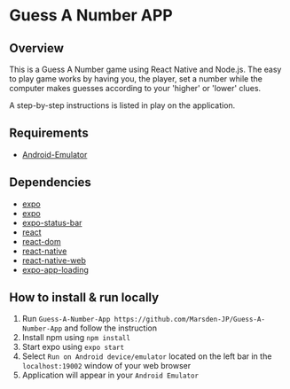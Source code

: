 #  Guess A Number APP

## Overview

This is a Guess A Number game using React Native and Node.js. The easy to play game works by having you, the player, set a number while the computer makes guesses according to your 'higher' or 'lower' clues. 

A step-by-step instructions is listed in play on the application. 

## Requirements

- [Android-Emulator](https://docs.expo.dev/workflow/android-studio-emulator/)


## Dependencies
- [expo](https://docs.expo.dev/get-started/installation/)
- [expo](https://docs.expo.dev/get-started/installation)   
- [expo-status-bar](https://www.npmjs.com/package/expo-status-bar)
- [react](https://www.npmjs.com/package/react)
- [react-dom](https://www.npmjs.com/package/react-dom)
- [react-native](https://www.npmjs.com/package/react-native)
- [react-native-web](https://www.npmjs.com/package/react-native-web)
- [expo-app-loading](https://www.npmjs.com/package/expo-app-loading)

## How to install & run locally

1. Run `Guess-A-Number-App https://github.com/Marsden-JP/Guess-A-Number-App` and follow the instruction
2. Install npm using `npm install`
3. Start expo using `expo start`
4. Select `Run on Android device/emulator` located on the left bar in the `localhost:19002` window of your web browser
4. Application will appear in your `Android Emulator`

